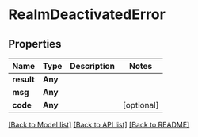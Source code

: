 # RealmDeactivatedError

## Properties
Name | Type | Description | Notes
------------ | ------------- | ------------- | -------------
**result** | **Any** |  | 
**msg** | **Any** |  | 
**code** | **Any** |  | [optional] 

[[Back to Model list]](../README.md#documentation-for-models) [[Back to API list]](../README.md#documentation-for-api-endpoints) [[Back to README]](../README.md)


